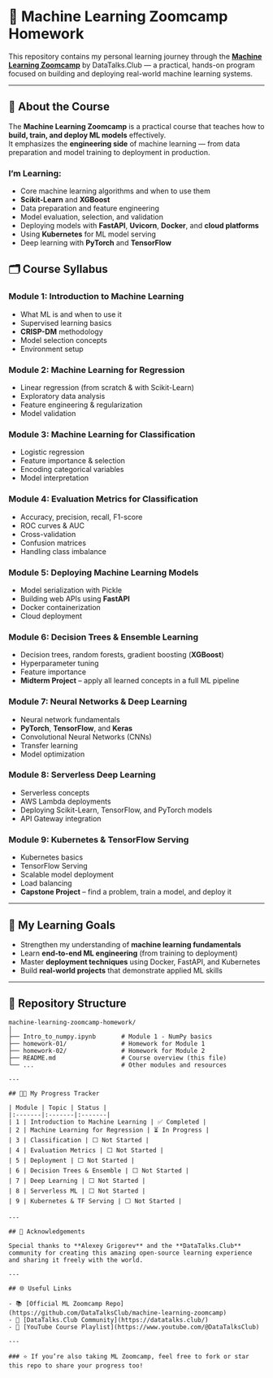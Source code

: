 # 🧠 Machine Learning Zoomcamp Homework

This repository contains my personal learning journey through the **[Machine Learning Zoomcamp](https://github.com/DataTalksClub/machine-learning-zoomcamp)** by DataTalks.Club — a practical, hands-on program focused on building and deploying real-world machine learning systems.

---

## 📘 About the Course

The **Machine Learning Zoomcamp** is a practical course that teaches how to **build, train, and deploy ML models** effectively.  
It emphasizes the **engineering side** of machine learning — from data preparation and model training to deployment in production.

### I’m Learning:
- Core machine learning algorithms and when to use them  
- **Scikit-Learn** and **XGBoost**  
- Data preparation and feature engineering  
- Model evaluation, selection, and validation  
- Deploying models with **FastAPI**, **Uvicorn**, **Docker**, and **cloud platforms**  
- Using **Kubernetes** for ML model serving  
- Deep learning with **PyTorch** and **TensorFlow**  


## 🗂️ Course Syllabus

### **Module 1: Introduction to Machine Learning**
- What ML is and when to use it  
- Supervised learning basics  
- **CRISP-DM** methodology  
- Model selection concepts  
- Environment setup  

### **Module 2: Machine Learning for Regression**
- Linear regression (from scratch & with Scikit-Learn)  
- Exploratory data analysis  
- Feature engineering & regularization  
- Model validation  

### **Module 3: Machine Learning for Classification**
- Logistic regression  
- Feature importance & selection  
- Encoding categorical variables  
- Model interpretation  

### **Module 4: Evaluation Metrics for Classification**
- Accuracy, precision, recall, F1-score  
- ROC curves & AUC  
- Cross-validation  
- Confusion matrices  
- Handling class imbalance  

### **Module 5: Deploying Machine Learning Models**
- Model serialization with Pickle  
- Building web APIs using **FastAPI**  
- Docker containerization  
- Cloud deployment  

### **Module 6: Decision Trees & Ensemble Learning**
- Decision trees, random forests, gradient boosting (**XGBoost**)  
- Hyperparameter tuning  
- Feature importance  
- **Midterm Project** – apply all learned concepts in a full ML pipeline  

### **Module 7: Neural Networks & Deep Learning**
- Neural network fundamentals  
- **PyTorch**, **TensorFlow**, and **Keras**  
- Convolutional Neural Networks (CNNs)  
- Transfer learning  
- Model optimization  

### **Module 8: Serverless Deep Learning**
- Serverless concepts  
- AWS Lambda deployments  
- Deploying Scikit-Learn, TensorFlow, and PyTorch models  
- API Gateway integration  

### **Module 9: Kubernetes & TensorFlow Serving**
- Kubernetes basics  
- TensorFlow Serving  
- Scalable model deployment  
- Load balancing  
- **Capstone Project** – find a problem, train a model, and deploy it  

---

## 🚀 My Learning Goals

- Strengthen my understanding of **machine learning fundamentals**  
- Learn **end-to-end ML engineering** (from training to deployment)  
- Master **deployment techniques** using Docker, FastAPI, and Kubernetes  
- Build **real-world projects** that demonstrate applied ML skills  

---

## 🧱 Repository Structure
```text
machine-learning-zoomcamp-homework/
│
├── Intro_to_numpy.ipynb       # Module 1 - NumPy basics
├── homework-01/               # Homework for Module 1
├── homework-02/               # Homework for Module 2
├── README.md                  # Course overview (this file)
└── ...                        # Other modules and resources

---

## 🧑‍💻 My Progress Tracker

| Module | Topic | Status |
|:-------|:-------|:-------|
| 1 | Introduction to Machine Learning | ✅ Completed |
| 2 | Machine Learning for Regression | ⏳ In Progress |
| 3 | Classification | ⬜ Not Started |
| 4 | Evaluation Metrics | ⬜ Not Started |
| 5 | Deployment | ⬜ Not Started |
| 6 | Decision Trees & Ensemble | ⬜ Not Started |
| 7 | Deep Learning | ⬜ Not Started |
| 8 | Serverless ML | ⬜ Not Started |
| 9 | Kubernetes & TF Serving | ⬜ Not Started |

---

## 🙏 Acknowledgements

Special thanks to **Alexey Grigorev** and the **DataTalks.Club** community for creating this amazing open-source learning experience and sharing it freely with the world.

---

## 🌐 Useful Links

- 📚 [Official ML Zoomcamp Repo](https://github.com/DataTalksClub/machine-learning-zoomcamp)  
- 💬 [DataTalks.Club Community](https://datatalks.club/)  
- 🎥 [YouTube Course Playlist](https://www.youtube.com/@DataTalksClub)

---

### ⭐️ If you’re also taking ML Zoomcamp, feel free to fork or star this repo to share your progress too!
